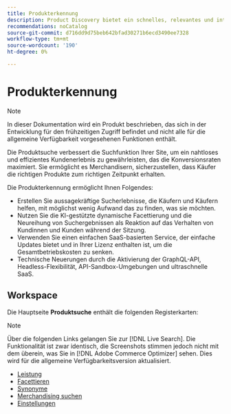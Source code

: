 ```yaml
---
title: Produkterkennung
description: Product Discovery bietet ein schnelles, relevantes und intuitives Sucherlebnis.
recommendations: noCatalog
source-git-commit: d716dd9d75beb642bfad30271b6ecd3490ee7328
workflow-type: tm+mt
source-wordcount: '190'
ht-degree: 0%

---
```


# Produkterkennung

>[!NOTE]
>
>In dieser Dokumentation wird ein Produkt beschrieben, das sich in der Entwicklung für den frühzeitigen Zugriff befindet und nicht alle für die allgemeine Verfügbarkeit vorgesehenen Funktionen enthält.

Die Produktsuche verbessert die Suchfunktion Ihrer Site, um ein nahtloses und effizientes Kundenerlebnis zu gewährleisten, das die Konversionsraten maximiert. Sie ermöglicht es Merchandisern, sicherzustellen, dass Käufer die richtigen Produkte zum richtigen Zeitpunkt erhalten.

Die Produkterkennung ermöglicht Ihnen Folgendes:

- Erstellen Sie aussagekräftige Sucherlebnisse, die Käufern und Käufern helfen, mit möglichst wenig Aufwand das zu finden, was sie möchten.
- Nutzen Sie die KI-gestützte dynamische Facettierung und die Neureihung von Suchergebnissen als Reaktion auf das Verhalten von Kundinnen und Kunden während der Sitzung.
- Verwenden Sie einen einfachen SaaS-basierten Service, der einfache Updates bietet und in Ihrer Lizenz enthalten ist, um die Gesamtbetriebskosten zu senken.
- Technische Neuerungen durch die Aktivierung der GraphQL-API, Headless-Flexibilität, API-Sandbox-Umgebungen und ultraschnelle SaaS.

## Workspace

Die Hauptseite **Produktsuche** enthält die folgenden Registerkarten:

>[!NOTE]
>
>Über die folgenden Links gelangen Sie zur [!DNL Live Search]. Die Funktionalität ist zwar identisch, die Screenshots stimmen jedoch nicht mit dem überein, was Sie in [!DNL Adobe Commerce Optimizer] sehen. Dies wird für die allgemeine Verfügbarkeitsversion aktualisiert.

- [Leistung](../../live-search/performance.md)
- [Facettieren](../../live-search/facets.md)
- [Synonyme](../../live-search/synonyms.md)
- [Merchandising suchen](../../live-search/rules.md)
- [Einstellungen](../../live-search/settings.md)
